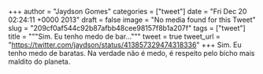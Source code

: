 
+++
author = "Jaydson Gomes"
categories = ["tweet"]
date = "Fri Dec 20 02:24:11 +0000 2013"
draft = false
image = "No media found for this Tweet"
slug = "209cf0af544c92b87afbb48cee98157f8b1a207f"
tags = ["tweet"]
title = """Sim. Eu tenho medo de bar..."""
tweet = true
tweet_url = "https://twitter.com/jaydson/status/413857329474318336"
+++
Sim. Eu tenho medo de baratas. Na verdade não é medo, é respeito pelo bicho mais maldito do planeta.
